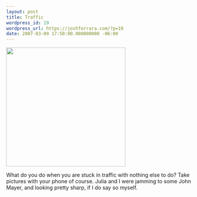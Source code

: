 ```yaml
---
layout: post
title: Traffic
wordpress_id: 19
wordpress_url: https://joshferrara.com/?p=19
date: 2007-03-09 17:50:00.000000000 -06:00
---
```

<p class="mobile-photo"><a href="http://photos1.blogger.com/x/blogger2/1892/135664769298385/1600/z/560191/bm-image-756872.jpg"><img src="http://photos1.blogger.com/x/blogger2/1892/135664769298385/320/z/409865/bm-image-756872.jpg" width="320"/></a></p>What do you do when you are stuck in traffic with nothing else to do? Take pictures with your phone of course. Julia and I were jamming to some John Mayer, and looking pretty sharp, if I do say so myself.
